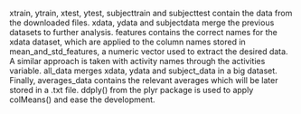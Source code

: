 xtrain, ytrain, xtest, ytest, subjecttrain and subjecttest contain the data from the downloaded files.
xdata, ydata and subjectdata merge the previous datasets to further analysis.
features contains the correct names for the xdata dataset, which are applied to the column names stored in mean_and_std_features, a numeric vector used to extract the desired data.
A similar approach is taken with activity names through the activities variable.
all_data merges xdata, ydata and subject_data in a big dataset.
Finally, averages_data contains the relevant averages which will be later stored in a .txt file. ddply() from the plyr package is used to apply colMeans() and ease the development.
